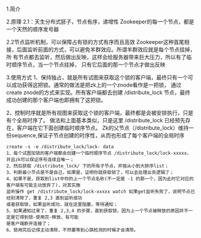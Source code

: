 
1.简介

2.原理
 2.1：天生分布式胚子，节点有序，递增性
   Zookeeper的每一个节点，都是一个天然的顺序发号器
   
 2.2节点监听机制，可以保障占有锁的方式有序而且高效
  Zookeeper这种首尾相接，后面监听前面的方式，可以避免羊群效应。所谓羊群效应就是每个节点挂掉，所
  有节点都去监听，然后做出反映，这样会给服务器带来巨大压力，所以有了临时顺序节点，当一个节点挂掉，
  只有它后面的那一个节点才做出反映
  
 3.使用方式
 1、保持独占，就是所有试图来获取这个锁的客户端，最终只有一个可以成功获得这把锁。通常的做法是把zk上的一个znode看作是一把锁，
    通过create znode的方式来实现。所有客户端都去创建 /distribute_lock 节点，最终成功创建的那个客户端也即拥有了这把锁。
    
 2、控制时序就是所有视图来获取这个锁的客户端，最终都是会被安排执行，只是有个全局时序了。
 做法和上面基本类似，只是这里 /distribute_lock 已经预先存在，客户端在它下面创建临时顺序节点。
  Zk的父节点（/distribute_lock）维持一份sequence,保证子节点创建的时序性，从而也形成了每个客户端的全局时序
  
  	create -s -e /distribute_lock/lock- data
  	1、每个试图加锁的客户端都会创建一个临时顺序节点 /distribute_lock/lock-xxxxx，并且zk可以保证序号连续且唯一；
  	2、然后获取 /distribute_lock/ 下的所有子节点，并按从小到大排序list；
  	3、判断最小节点是不是自己，如果是，证明你就获取锁了，可以去处理业务逻辑了；
  	4、如果不是，获取到list中你的上一个节点名称(不一定是 -1 的那一个，因为此时它对应的客户端有可能主动放弃了)，对其实施
  	监听操作 get /distribute_lock/lock-xxxxx watch 如果get监听失败了，说明节点已经别清除了，重复 2,3 直到监听成功
  	或者获取锁，如果监听成功，就在这里阻塞，等待通知；
  	5、如果通知过来了，重复 2,3,4 的步骤，直到获取锁，因为上一个节点被释放的原因并不一定是它得到锁-使用完-释放，有可能
  	是客户端断开连接了；
  	6、锁用完后记得主动清除，不然要等到心跳检测的时候才会清除。

